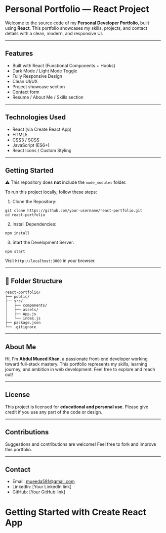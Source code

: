 #  Personal Portfolio — React Project

Welcome to the source code of my **Personal Developer Portfolio**, built using **React**. This portfolio showcases my skills, projects, and contact details with a clean, modern, and responsive UI.

---

##  Features

*  Built with React (Functional Components + Hooks)
*  Dark Mode / Light Mode Toggle
*  Fully Responsive Design
*  Clean UI/UX
*  Project showcase section
*  Contact form
*  Resume / About Me / Skills section

---

##  Technologies Used

* React (via Create React App)
* HTML5
* CSS3 / SCSS
* JavaScript (ES6+)
* React Icons / Custom Styling

---

##  Getting Started

⚠️ This repository does **not** include the `node_modules` folder.

To run this project locally, follow these steps:

1. Clone the Repository:

```
git clone https://github.com/your-username/react-portfolio.git
cd react-portfolio
```

2. Install Dependencies:

```
npm install
```

3. Start the Development Server:

```
npm start
```

Visit `http://localhost:3000` in your browser.

---

## 📁 Folder Structure

```
react-portfolio/
├── public/
├── src/
│   ├── components/
│   ├── assets/
│   ├── App.js
│   └── index.js
├── package.json
└── .gitignore
```

---

##  About Me

Hi, I'm **Abdul Mueed Khan**, a passionate front-end developer working toward full-stack mastery. This portfolio represents my skills, learning journey, and ambition in web development. Feel free to explore and reach out!

---

##  License

This project is licensed for **educational and personal use**. Please give credit if you use any part of the code or design.

---

##  Contributions

Suggestions and contributions are welcome! Feel free to fork and improve this portfolio.

---

##  Contact

* Email: [mueeda581@gmail.com](mailto:mueeda581@gmail.com)
* LinkedIn: \[Your LinkedIn link]
* GitHub: \[Your GitHub link]
# Getting Started with Create React App

